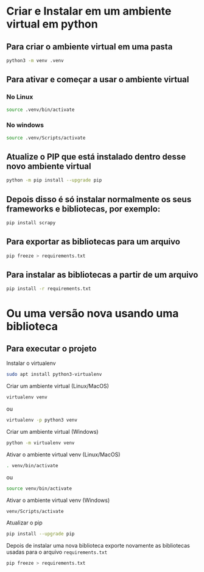 # Criar e Instalar em um ambiente virtual em python

## Para criar o ambiente virtual em uma pasta
```bash
python3 -m venv .venv
```

## Para ativar e começar a usar o ambiente virtual
### No Linux
```bash
source .venv/bin/activate
```
### No windows
```bash
source .venv/Scripts/activate
```
## Atualize o PIP que está instalado dentro desse novo ambiente virtual
```bash
python -m pip install --upgrade pip
```

## Depois disso é só instalar normalmente os seus frameworks e bibliotecas, por exemplo:
```bash
pip install scrapy
```

## Para exportar as bibliotecas para um arquivo
```bash
pip freeze > requirements.txt
```

## Para instalar as bibliotecas a partir de um arquivo
```bash
pip install -r requirements.txt
```


# Ou uma versão nova usando uma biblioteca

## Para executar o projeto

Instalar o virtualenv
```bash
sudo apt install python3-virtualenv
```

Criar um ambiente virtual (Linux/MacOS)
```bash
virtualenv venv
```
ou
```bash
virtualenv -p python3 venv
```

Criar um ambiente virtual (Windows)
```bash
python -m virtualenv venv
```

Ativar o ambiente virtual venv (Linux/MacOS)
```bash
. venv/bin/activate
```
ou
```bash
source venv/bin/activate
```

Ativar o ambiente virtual venv (Windows)
```bash
venv/Scripts/activate
```

Atualizar o pip
```bash
pip install --upgrade pip
```

Depois de instalar uma nova biblioteca exporte novamente as bibliotecas usadas para o arquivo `requirements.txt`
```bash
pip freeze > requirements.txt
```
